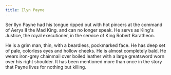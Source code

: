 ```yaml
---
title: Ilyn Payne
---
```


Ser Ilyn Payne had his tongue ripped out with hot pincers at the command of Aerys II the Mad King. and can no longer speak. He servs as King's Justice, the royal executioner, in the service of King Robert Baratheon.

He is a grim man, thin, with a beardless, pockmarked face. He has deep set of pale, colorless eyes and hollow cheeks. He is almost completely bald. He wears iron-grey chainmail over boiled leather with a large greatsword worn over his right shoulder. It has been mentioned more than once in the story that Payne lives for nothing but killing.



